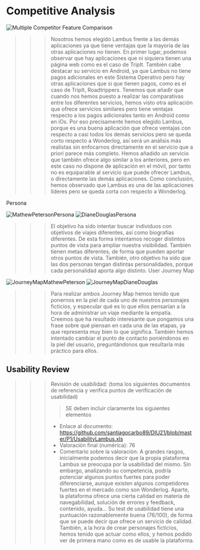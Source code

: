 

# Competitive Analysis


![Multiple Competitor Feature Comparison](https://user-images.githubusercontent.com/75760642/111618823-1dabf000-87e5-11eb-81e6-80aaac9d9d39.jpg)


>>> Nosotros hemos elegido Lambus frente a las demás aplicaciones ya que tiene ventajas que la mayoría de las otras aplicaciones no tienen. En primer lugar, podemos observar que hay aplicaciones que ni siquiera tienen una página web como es el caso de TripIt. También cabe destacar su servicio en Android, ya que Lambus no tiene pagos adicionales en este Sistema Operativo pero hay otras aplicaciones que si que tienen pagos, como es el caso de TripIt, Roadtrippers. Tenemos que añadir que cuando nos hemos puesto a realizar las comparativas entre los diferentes servicios, hemos visto otra aplicación que ofrece servicios similares pero tiene ventajas respecto a los pagos adicionales tanto en Android como en iOs. Por eso precisamente hemos elegido Lambus, porque es una buena aplicación que ofrece ventajas con respecto a casi todos los demás servicios pero se queda corto respecto a Wonderlog, así será un análisis más realistas sin enfocarnos directamente en el servicio que a priori parece más completo. Hemos añadido un servicio que también ofrece algo similar a los anteriores, pero en este caso no dispone de aplicación en el móvil, por tanto no es equiparable al servicio que puede ofrecer Lambus, o directamente las demás aplicaciones. Como conclusión, hemos observado que Lambus es una de las aplicaciones líderes pero se queda corta con respecto a Wonderlog. 


Persona



![MathewPetersonPersona](https://user-images.githubusercontent.com/75760642/111619018-58158d00-87e5-11eb-8f71-bbae15ccfc0f.png)
![DianeDouglasPersona](https://user-images.githubusercontent.com/75760642/111619061-65327c00-87e5-11eb-8941-7917ccb4b08f.png)


>>> El objetivo ha sido intentar buscar individuos con objetivos de viajes diferentes, así como biografías diferentes. De esta forma intentamos recoger distintos puntos de vista para ampliar nuestra visibilidad. También tienen metas diferentes, de forma que pueden aportar otros puntos de vista. También, otro objetivo ha sido que las dos personas tengan distintas personalidades, porque cada personalidad aporta algo distinto.
User Journey Map



![JourneyMapMathewPeterson](https://user-images.githubusercontent.com/75760642/111619276-a591fa00-87e5-11eb-87ce-09ce564eab23.png)
![JourneyMapDianeDouglas](https://user-images.githubusercontent.com/75760642/111619305-af1b6200-87e5-11eb-81bb-1b9655b8d79d.png)



>>> Para realizar ambos Journey Map hemos tenido que ponernos en la piel de cada uno de nuestros personajes ficticios, y especular qué es lo que ellos pensarían a la hora de administrar un viaje mediante la empatía. Creemos que ha resultado interesante que pongamos una frase sobre qué piensan en cada una de las etapas, ya que representa muy bien lo que significa. También hemos intentado cambiar el punto de contacto poniéndonos en la piel del usuario, preguntándonos que resultaría más práctico para ellos.

Usability Review
----
>>>  Revisión de usabilidad: (toma los siguientes documentos de referencia y verifica puntos de verificación de  usabilidad)
>>>> SE deben incluir claramente los siguientes elementos
>>> - Enlace al documento:  https://github.com/santiagocarbo89/DIU21/blob/master/P1/UsabilityLambus.xls 
>>> - Valoración final (numérica): 76
>>> - Comentario sobre la valoración:
>>> A grandes rasgos, inicialmente podemos decir que la propia plataforma Lambus se preocupa por la usabilidad del mismo. Sin embargo, analizando su competencia, podría potenciar algunos puntos fuertes para poder diferenciarse, aunque existen algunos competidores fuertes en el mercado como son Wonderlog. Aparte, la plataforma ofrece una cierta calidad en materia de navegabilidad, solución de errores y feedback, contenido, ayuda… Su test de usabilidad tiene una puntuación razonablemente buena (76/100), de forma que se puede decir que ofrece un servicio de calidad.
También, a la hora de crear personajes ficticios, hemos tenido que actuar como ellos, y hemos podido ver de primera mano como es de usable la plataforma.


